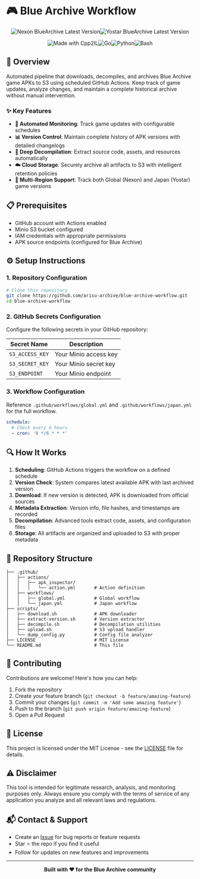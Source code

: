 # 🎮 Blue Archive Workflow

<div align="center">

<picture><img src="https://img.shields.io/badge/dynamic/yaml?url=https%3A%2F%2Fba.pokeguy.dev%2Fcom.nexon.bluearchive%2Fversion.txt&query=%24&prefix=v&style=for-the-badge&logo=nexon&label=Global&color=0099ff" alt="Nexon BlueArchive Latest Version" style="visibility:visible;max-width:100%;"></picture><picture><img src="https://img.shields.io/badge/dynamic/yaml?url=https%3A%2F%2Fba.pokeguy.dev%2Fcom.YostarJP.BlueArchive%2Fversion.txt&query=%24&prefix=v&style=for-the-badge&logo=googleplay&label=Yostar&color=7d3cc8" alt="Yostar BlueArchive Latest Version" style="visibility:visible;max-width:100%;"></picture>

<picture><img src="https://img.shields.io/badge/Made_with-Cpp2IL-5cb85c?style=for-the-badge" alt="Made with Cpp2IL" style="visibility:visible;max-width:100%;"></picture><picture><img src="https://img.shields.io/badge/Go-00ADD8?style=for-the-badge&logo=go&logoColor=white" alt="Go" style="visibility:visible;max-width:100%;"></picture><picture><img src="https://img.shields.io/badge/Python-3776AB?style=for-the-badge&logo=python&logoColor=white" alt="Python" style="visibility:visible;max-width:100%;"></picture><picture><img src="https://img.shields.io/badge/Bash-4EAA25?style=for-the-badge&logo=gnu-bash&logoColor=white" alt="Bash" style="visibility:visible;max-width:100%;"></picture>

</div>

## 🚀 Overview

Automated pipeline that downloads, decompiles, and archives Blue Archive game APKs to S3 using scheduled GitHub Actions. Keep track of game updates, analyze changes, and maintain a complete historical archive without manual intervention.

### ✨ Key Features

- **🔄 Automated Monitoring**: Track game updates with configurable schedules
- **📊 Version Control**: Maintain complete history of APK versions with detailed changelogs
- **🧩 Deep Decompilation**: Extract source code, assets, and resources automatically
- **☁️ Cloud Storage**: Securely archive all artifacts to S3 with intelligent retention policies
- **📱 Multi-Region Support**: Track both Global (Nexon) and Japan (Yostar) game versions

## 📋 Prerequisites

- GitHub account with Actions enabled
- Minio S3 bucket configured
- IAM credentials with appropriate permissions
- APK source endpoints (configured for Blue Archive)

## ⚙️ Setup Instructions

### 1. Repository Configuration

```bash
# Clone this repository
git clone https://github.com/arisu-archive/blue-archive-workflow.git
cd blue-archive-workflow
```

### 2. GitHub Secrets Configuration

Configure the following secrets in your GitHub repository:

| Secret Name    | Description            |
|----------------|------------------------|
| `S3_ACCESS_KEY` | Your Minio access key |
| `S3_SECRET_KEY` | Your Minio secret key |
| `S3_ENDPOINT`   | Your Minio endpoint   |

### 3. Workflow Configuration

Reference `.github/workflows/global.yml` and `.github/workflows/japan.yml` for the full workflow.

```yaml
schedule:
  # Check every 6 hours
  - cron: '0 */6 * * *'
```

## 🔍 How It Works

1. **Scheduling**: GitHub Actions triggers the workflow on a defined schedule
2. **Version Check**: System compares latest available APK with last archived version
3. **Download**: If new version is detected, APK is downloaded from official sources
4. **Metadata Extraction**: Version info, file hashes, and timestamps are recorded
5. **Decompilation**: Advanced tools extract code, assets, and configuration files
6. **Storage**: All artifacts are organized and uploaded to S3 with proper metadata

## 📁 Repository Structure

```
├── .github/
│   ├── actions/
│   │   ├── apk_inspector/
│   │   │   └── action.yml       # Action definition
│   ├── workflows/
│   │   ├── global.yml           # Global workflow
│   │   └── japan.yml            # Japan workflow
├── scripts/
│   ├── download.sh              # APK downloader
│   ├── extract-version.sh       # Version extractor
│   ├── decompile.sh             # Decompilation utilities
│   ├── upload.sh                # S3 upload handler
│   └── dump_config.py           # Config file analyzer
├── LICENSE                      # MIT License
└── README.md                    # This file
```

## 🤝 Contributing

Contributions are welcome! Here's how you can help:

1. Fork the repository
2. Create your feature branch (`git checkout -b feature/amazing-feature`)
3. Commit your changes (`git commit -m 'Add some amazing feature'`)
4. Push to the branch (`git push origin feature/amazing-feature`)
5. Open a Pull Request

## 📜 License

This project is licensed under the MIT License - see the [LICENSE](LICENSE) file for details.

## ⚠️ Disclaimer

This tool is intended for legitimate research, analysis, and monitoring purposes only. Always ensure you comply with the terms of service of any application you analyze and all relevant laws and regulations.

## 📬 Contact & Support

- Create an [Issue](https://github.com/arisu-archive/blue-archive-workflow/issues) for bug reports or feature requests
- Star ⭐ the repo if you find it useful
- Follow for updates on new features and improvements

---

<div align="center">
<strong>Built with ❤️ for the Blue Archive community</strong>
</div>

